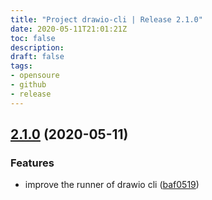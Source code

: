 ```yaml
---
title: "Project drawio-cli | Release 2.1.0"
date: 2020-05-11T21:01:21Z
toc: false
description: 
draft: false
tags:
- opensoure
- github
- release
---
```

## [2.1.0](http://github.com/rlespinasse/drawio-cli/compare/2.0.0...2.1.0) (2020-05-11)


### Features

* improve the runner of drawio cli ([baf0519](http://github.com/rlespinasse/drawio-cli/commit/baf0519d59384a79525464c1d1118fe15da7e3a2))



